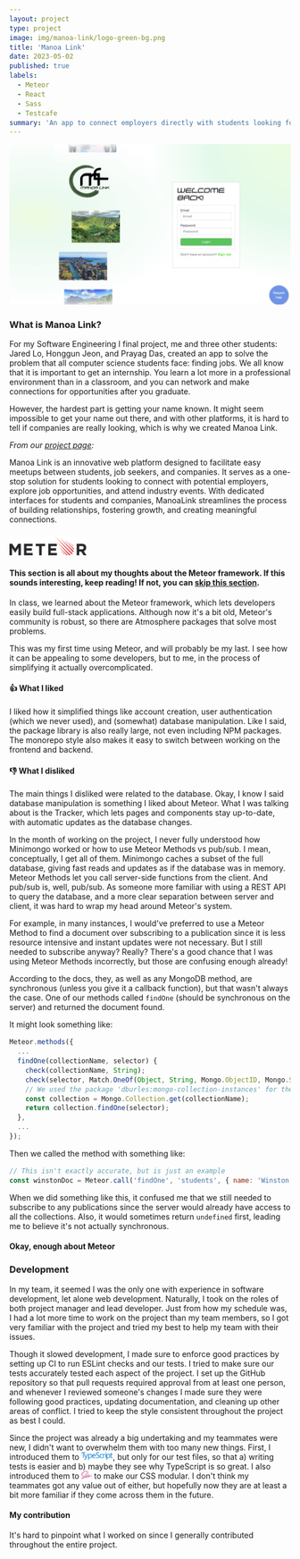```yaml
---
layout: project
type: project
image: img/manoa-link/logo-green-bg.png
title: 'Manoa Link'
date: 2023-05-02
published: true
labels:
  - Meteor
  - React
  - Sass
  - Testcafe
summary: 'An app to connect employers directly with students looking for internships and other opportunities.'
---
```


![landing page](/img/manoa-link/landing.png)

### What is Manoa Link?

For my Software Engineering I final project, me and three other students: Jared Lo, Honggun Jeon, and Prayag Das, created an app to solve the problem that all computer science students face: finding jobs. We all know that it is important to get an internship. You learn a lot more in a professional environment than in a classroom, and you can network and make connections for opportunities after you graduate.

However, the hardest part is getting your name known. It might seem impossible to get your name out there, and with other platforms, it is hard to tell if companies are really looking, which is why we created Manoa Link.

_From our [project page](https://uhmanoalink.github.io/):_

Manoa Link is an innovative web platform designed to facilitate easy meetups between students, job seekers, and companies. It serves as a one-stop solution for students looking to connect with potential employers, explore job opportunities, and attend industry events. With dedicated interfaces for students and companies, ManoaLink streamlines the process of building relationships, fostering growth, and creating meaningful connections.

### [<img style="height: 2em;" alt="Meteor.js logo" src="../img/manoa-link/meteor-logo-full.png" />](https://www.meteor.com/)

#### This section is all about my thoughts about the Meteor framework. If this sounds interesting, keep reading! If not, you can [skip this section](#development).

In class, we learned about the Meteor framework, which lets developers easily build full-stack applications. Although now it's a bit old, Meteor's community is robust, so there are Atmosphere packages that solve most problems.

This was my first time using Meteor, and will probably be my last. I see how it can be appealing to some developers, but to me, in the process of simplifying it actually overcomplicated.

#### 👍 What I liked

I liked how it simplified things like account creation, user authentication (which we never used), and (somewhat) database manipulation. Like I said, the package library is also really large, not even including NPM packages. The monorepo style also makes it easy to switch between working on the frontend and backend.

#### 👎 What I disliked

The main things I disliked were related to the database. Okay, I know I said database manipulation is something I liked about Meteor. What I was talking about is the Tracker, which lets pages and components stay up-to-date, with automatic updates as the database changes.

In the month of working on the project, I never fully understood how Minimongo worked or how to use Meteor Methods vs pub/sub. I mean, conceptually, I get all of them. Minimongo caches a subset of the full database, giving fast reads and updates as if the database was in memory. Meteor Methods let you call server-side functions from the client. And pub/sub is, well, pub/sub. As someone more familiar with using a REST API to query the database, and a more clear separation between server and client, it was hard to wrap my head around Meteor's system.

For example, in many instances, I would've preferred to use a Meteor Method to find a document over subscribing to a publication since it is less resource intensive and instant updates were not necessary. But I still needed to subscribe anyway? Really? There's a good chance that I was using Meteor Methods incorrectly, but those are confusing enough already!

According to the docs, they, as well as any MongoDB method, are synchronous (unless you give it a callback function), but that wasn't always the case. One of our methods called `findOne` (should be synchronous on the server) and returned the document found.

It might look something like:

```js
Meteor.methods({
  ...
  findOne(collectionName, selector) {
    check(collectionName, String);
    check(selector, Match.OneOf(Object, String, Mongo.ObjectID, Mongo.Selector));
    // We used the package 'dburles:mongo-collection-instances' for the get method
    const collection = Mongo.Collection.get(collectionName);
    return collection.findOne(selector);
  },
  ...
});
```

Then we called the method with something like:

```js
// This isn't exactly accurate, but is just an example
const winstonDoc = Meteor.call('findOne', 'students', { name: 'Winston' });
```

When we did something like this, it confused me that we still needed to subscribe to any publications since the server would already have access to all the collections. Also, it would sometimes return `undefined` first, leading me to believe it's not actually synchronous.

#### Okay, enough about Meteor

### Development

In my team, it seemed I was the only one with experience in software development, let alone web development. Naturally, I took on the roles of both project manager and lead developer. Just from how my schedule was, I had a lot more time to work on the project than my team members, so I got very familiar with the project and tried my best to help my team with their issues.

Though it slowed development, I made sure to enforce good practices by setting up CI to run ESLint checks and our tests. I tried to make sure our tests accurately tested each aspect of the project. I set up the GitHub repository so that pull requests required approval from at least one person, and whenever I reviewed someone's changes I made sure they were following good practices, updating documentation, and cleaning up other areas of conflict. I tried to keep the style consistent throughout the project as best I could.

Since the project was already a big undertaking and my teammates were new, I didn't want to overwhelm them with too many new things. First, I introduced them to [<img style="height: 1em;" alt="TypeScript logo" src="../img/manoa-link/typescript-logo-full.png" />](https://www.typescriptlang.org/), but only for our test files, so that a) writing tests is easier and b) maybe they see why TypeScript is so great. I also introduced them to [<img style="height: 1em;" alt="Sass logo" src="../img/manoa-link/sass-logo.png" />](https://sass-lang.com/) to make our CSS modular. I don't think my teammates got any value out of either, but hopefully now they are at least a bit more familiar if they come across them in the future.

#### My contribution

It's hard to pinpoint what I worked on since I generally contributed throughout the entire project.
